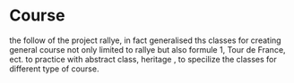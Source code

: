# Course
the follow of the project rallye, in fact generalised ths classes for creating general course not only limited to rallye but also formule 1, Tour de France, ect.  to practice with abstract class, heritage , to specilize the classes for different type of course.

